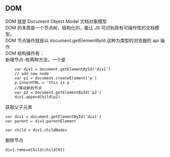 ## DOM
DOM 就是 Document Object Model  文档对象模型  
DOM 的本质是一个节点树，结构化的，能让 JS 可识别具有可操作性的文档模型。  
DOM 节点操作就是以 document.getElementById 这种为类型的浏览器的 api 操作   
DOM 结构操作有：    
新增节点-有两种方法，一个是      

		var div1 = document.getElementById('div1')
		// add new node 
		var p1 = document.createElement('p')
		p.innerHTML = 'this is p '
		//移动新的节点
		var p2 = document.getElementById('p2')
		div1.appendChild(p2)  
获取父子元素

	var div1 = document.getElementById('div1') 
	var parent = div1.parentElement
	
	var child = div1.childNodes
删除节点

    div1.removeChild(child[0])